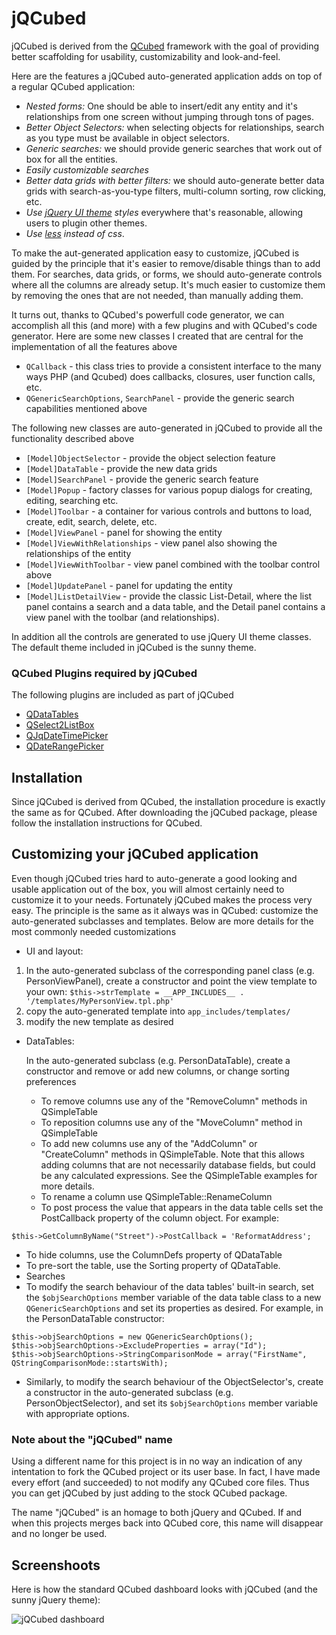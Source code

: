 # jQCubed

jQCubed is derived from the [QCubed](http:qcu.be) framework with the goal of providing better scaffolding for usability, customizability and look-and-feel.

Here are the features a jQCubed auto-generated application adds on top of a regular QCubed application:

*   _Nested forms:_ One should be able to insert/edit any entity and it's relationships from one screen without jumping through tons of pages.
*   _Better Object Selectors:_ when selecting objects for relationships, search as you type must be available in object selectors.
*   _Generic searches:_ we should provide generic searches that work out of box for all the entities.
*   _Easily customizable searches_
*   _Better data grids with better filters:_ we should auto-generate better data grids with search-as-you-type filters, multi-column sorting, row clicking, etc.
* _Use [jQuery UI theme](http://jqueryui.com/themeroller/) styles_ everywhere that's reasonable, allowing users to plugin other themes.
* _Use [less](http://lesscss.org/ "less css") instead of css_.

To make the aut-generated application easy to customize, jQCubed is guided by the principle that it's easier to remove/disable things than to add them. For searches, data grids, or forms, we should auto-generate controls where all the columns are already setup. It's much easier to customize them by removing the ones that are not needed, than manually adding them.

It turns out, thanks to QCubed's powerfull code generator, we can accomplish all this (and more) with a few plugins and with QCubed's code generator.
Here are some new classes I created that are central for the implementation of all the features above

* ```QCallback``` - this class tries to provide a consistent interface to the many ways PHP (and Qcubed) does callbacks, closures, user function calls, etc.
* ```QGenericSearchOptions```, ```SearchPanel``` - provide the generic search capabilities mentioned above

The following new classes are auto-generated in jQCubed to provide all the functionality described above

* ```[Model]ObjectSelector``` - provide the object selection feature
* ```[Model]DataTable``` - provide the new data grids
* ```[Model]SearchPanel``` - provide the generic search feature
* ```[Model]Popup``` - factory classes for various popup dialogs for creating, editing, searching etc.
* ```[Model]Toolbar``` - a container for various controls and buttons to load, create, edit, search, delete, etc.
* ```[Model]ViewPanel``` - panel for showing the entity
* ```[Model]ViewWithRelationships``` - view panel also showing the relationships of the entity
* ```[Model]ViewWithToolbar``` - view panel combined with the toolbar control above
* ```[Model]UpdatePanel``` - panel for updating the entity
* ```[Model]ListDetailView``` - provide the classic List-Detail, where the list panel contains a search and a data table, and the Detail panel contains a view panel with the toolbar (and relationships).

In addition all the controls are generated to use jQuery UI theme classes. The default theme included in jQCubed is the sunny theme.

### QCubed Plugins required by jQCubed
The following plugins are included as part of jQCubed

* [QDataTables](https://github.com/qcubed/plugins/tree/master/QDataTables)
* [QSelect2ListBox](https://github.com/qcubed/plugins/tree/master/QSelect2ListBox)
* [QJqDateTimePicker](https://github.com/qcubed/plugins/tree/master/QJqDateTimePicker)
* [QDateRangePicker](https://github.com/qcubed/plugins/tree/master/QDateRangePicker)

## Installation
Since jQCubed is derived from QCubed, the installation procedure is exactly the same as for QCubed.
After downloading the jQCubed package, please follow the installation instructions for QCubed.

## Customizing your jQCubed application
Even though jQCubed tries hard to auto-generate a good looking and usable application out of the box, you will almost certainly need to customize it to your needs. Fortunately jQCubed makes the process very easy.
The principle is the same as it always was in QCubed: customize the auto-generated subclasses and templates.
Below are more details for the most commonly needed customizations

* UI and layout:
 1. In the auto-generated subclass of the corresponding panel class (e.g. PersonViewPanel), create a constructor and point the view template to your own:
```$this->strTemplate = __APP_INCLUDES__ . '/templates/MyPersonView.tpl.php'```
 1. copy the auto-generated template into ```app_includes/templates/```
 1. modify the new template as desired

* DataTables:

   In the auto-generated subclass (e.g. PersonDataTable), create a constructor and remove or add new columns, or change sorting preferences
  * To remove columns use any of the "RemoveColumn" methods in QSimpleTable
  * To reposition columns use any of the "MoveColumn" method in QSimpleTable
  * To add new columns use any of the "AddColumn" or "CreateColumn" methods in QSimpleTable. Note that this allows adding columns that are not necessarily database fields, but could be any calculated expressions. See the QSimpleTable examples for more details.
  * To rename a column use QSimpleTable::RenameColumn
  * To post process the value that appears in the data table cells set the PostCallback property of the column object. For example:
```
$this->GetColumnByName("Street")->PostCallback = 'ReformatAddress';
```
  * To hide columns, use the ColumnDefs property of QDataTable
  * To pre-sort the table, use the Sorting property of QDataTable.
* Searches
 * To modify the search behaviour of the data tables' built-in search, set the ```$objSearchOptions``` member variable of the data table class to a new ```QGenericSearchOptions``` and set its properties as desired. For example, in the PersonDataTable constructor:
```
$this->objSearchOptions = new QGenericSearchOptions();
$this->objSearchOptions->ExcludeProperties = array("Id");
$this->objSearchOptions->StringComparisonMode = array("FirstName", QStringComparisonMode::startsWith);
```
 * Similarly, to modify the search behaviour of the ObjectSelector's, create a constructor in the auto-generated subclass (e.g. PersonObjectSelector), and set its ```$objSearchOptions``` member variable with appropriate options.

### Note about the "jQCubed" name
Using a different name for this project is in no way an indication of any intentation to fork the QCubed project or its user base. In fact, I have made every effort (and succeeded) to not modify any QCubed core files. Thus you can get jQCubed by just adding to the stock QCubed package.

The name "jQCubed" is an homage to both jQuery and QCubed. If and when this projects merges back into QCubed core, this name will disappear and no longer be used.

## Screenshoots

Here is how the standard QCubed dashboard looks with jQCubed (and the sunny jQuery theme):

![jQCubed dashboard](http://i.troll.ws/f24eafce.png)
